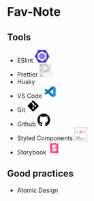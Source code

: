 # Fav-Note

## Tools

<ul>
  <li>ESlint <img src="./public/readme/eslint.png" height="30"> </li>
  <li>Prettier <img src="./public/readme/prettier.png" height="30"> </li>
  <li>Husky </li>
  <li>VS Code <img src="./public/readme/vscode.png" height="30"> </li>
  <li>Git <img src="./public/readme/git.png" height="30"> </li>
  <li>Github <img src="./public/readme/github.png" height="30"> </li>
  <li>Styled Components <img src="./public/readme/styled-components.png" height="30"> </li>
  <li>Storybook <img src="./public/readme/storybook.png" height="30"> </li>
</ul>

## Good practices

- Atomic Design
